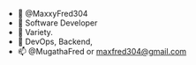 - 👋 @MaxxyFred304
- 👀 Software Developer 
- 🌱 Variety.
- 💞️ DevOps, Backend, 
- 📫 @MugathaFred or maxfred304@gmail.com

<!---
MaxxyFred304/MaxxyFred304 is a ✨ special ✨ repository because its `README.md` (this file) appears on your GitHub profile.
You can click the Preview link to take a look at your changes.
--->
